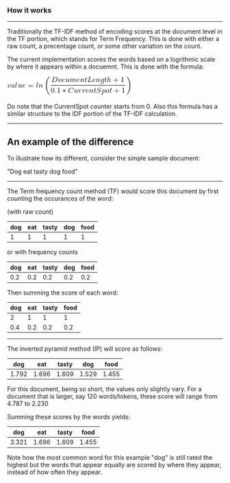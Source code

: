 ### How it works
---
Traditionally the TF-IDF method of encoding scores at the document level in the TF portion, which stands for Term Frequency.  This is done with either a raw count, a precentage count, or some other variation on the count.

The current implementation scores the words based on a logrithmic scale by where it appears within a docuemnt.  This is done with the formula:

![the formula](images/formula.gif "The formula")

Do note that the CurrentSpot counter starts from 0.  Also this formula has a similar structure to the IDF portion of the TF-IDF calculation.

---
An example of the difference
---

To illustrate how its different, consider the simple sample document:

"Dog eat tasty dog food"

---
The Term frequency count method (TF) would score this document by first counting the occurances of the word:

(with raw count)

| dog | eat | tasty | dog | food |
| --- | --- | --- | --- | --- |
| 1 | 1 | 1 | 1 | 1 |

or with frequency counts

| dog | eat | tasty | dog | food |
| --- | --- | --- | --- | --- |
| 0.2 | 0.2 | 0.2 | 0.2 | 0.2 |

Then summing the score of each word:

| dog | eat | tasty |  food |
| --- | --- | --- |  --- |
| 2 | 1 | 1 |  1 |
| 0.4 | 0.2 | 0.2 |  0.2 |

---
The inverted pyramid method (IP) will score as follows:

| dog | eat | tasty | dog | food |
| --- | --- | --- | --- | --- |
| 1.792 | 1.696 | 1.609 | 1.529 | 1.455 |

For this document, being so short, the values only slightly vary.  For a document that is larger, say 120 words/tokens, these score will range from 4.787 to 2.230

Summing these scores by the words yields:

| dog | eat | tasty |  food |
| --- | --- | --- | --- |
| 3.321 | 1.696 | 1.609 |  1.455 |

Note how the most common word for this example "dog" is still rated the highest but the words that appear equally are scored by where they appear, instead of how often they appear.
